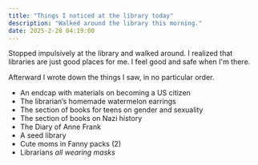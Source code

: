 ```yaml
---
title: "Things I noticed at the library today"
description: "Walked around the library this morning."
date: 2025-2-28 04:19:00
---
```


Stopped impulsively at the library and walked around. I realized that libraries are just good places for me. I feel good and safe when I'm there.

Afterward I wrote down the things I saw, in no particular order.

- An endcap with materials on becoming a US citizen
- The librarian’s homemade watermelon earrings 
- The section of books for teens on gender and sexuality
- The section of books on Nazi history
- The Diary of Anne Frank 
- A seed library
- Cute moms in Fanny packs (2)
- Librarians _all wearing masks_